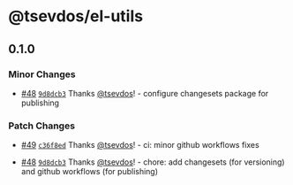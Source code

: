# @tsevdos/el-utils

## 0.1.0

### Minor Changes

- [#48](https://github.com/tsevdos/elUtils/pull/48) [`9d8dcb3`](https://github.com/tsevdos/elUtils/commit/9d8dcb38711205ce40bd02f9550ab8384960a99e) Thanks [@tsevdos](https://github.com/tsevdos)! - configure changesets package for publishing

### Patch Changes

- [#49](https://github.com/tsevdos/elUtils/pull/49) [`c36f8ed`](https://github.com/tsevdos/elUtils/commit/c36f8ed569bdf2c0a71154fa086bc007a12d790c) Thanks [@tsevdos](https://github.com/tsevdos)! - ci: minor github workflows fixes

- [#48](https://github.com/tsevdos/elUtils/pull/48) [`9d8dcb3`](https://github.com/tsevdos/elUtils/commit/9d8dcb38711205ce40bd02f9550ab8384960a99e) Thanks [@tsevdos](https://github.com/tsevdos)! - chore: add changesets (for versioning) and github workflows (for publishing)
